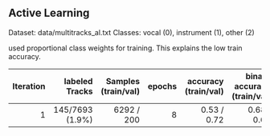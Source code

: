## Active Learning
Dataset: data/multitracks_al.txt
Classes: vocal (0), instrument (1), other (2)

used proportional class weights for training. This explains the low train accuracy.

| Iteration | labeled Tracks  | Samples (train/val) | epochs | accuracy (train/val) | binary accuracy (train/val) |
| --------: | --------------: | ------------------: | -----: | -------------------: | --------------------------: |
|   1       | 145/7693 (1.9%) |   6292 / 200        | 8      |   0.53 / 0.72        | 0.68 / 0.67                 |